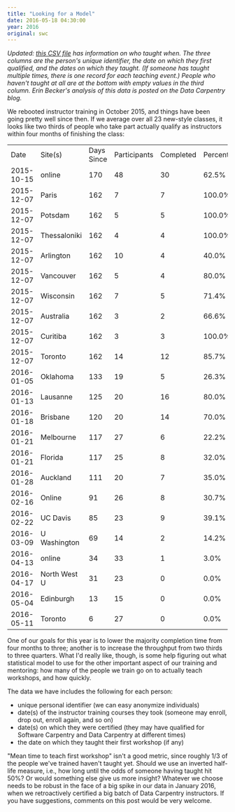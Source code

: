 ```yaml
---
title: "Looking for a Model"
date: 2016-05-18 04:30:00
year: 2016
original: swc
---
```

<p>
  <em>
    Updated:
    <a href="{{'/files/2016/05/teaching-stats-2016-05.csv' | relative_url}}">this CSV file</a>
    has information on who taught when.
    The three columns are the person's unique identifier,
    the date on which they first qualified,
    and the dates on which they taught.
    (If someone has taught multiple times,
    there is one record for each teaching event.)
    People who haven't taught at all are at the bottom
    with empty values in the third column.
    Erin Becker's analysis of this data is
    posted on the Data Carpentry blog.
  </em>
</p>
<p>
  We rebooted instructor training in October 2015,
  and things have been going pretty well since then.
  If we average over all 23 new-style classes,
  it looks like two thirds of people who take part actually qualify as instructors
  within four months of finishing the class:
</p>
<table>
  <tr>
    <td>Date</td>
    <td>Site(s)</td>
    <td>Days Since</td>
    <td>Participants</td>
    <td>Completed</td>
    <td>Percentage</td>
    <td>Cum. Participants</td>
    <td>Cum. Completed</td>
    <td>Cum. %age</td>
  </tr>
  <tr>
    <td>2015-10-15</td>
    <td>online</td>
    <td>170</td>
    <td>48</td>
    <td>30</td>
    <td>62.5%</td>
    <td>48</td>
    <td>30</td>
    <td>62.5%</td>
  </tr>
  <tr>
    <td>2015-12-07</td>
    <td>Paris</td>
    <td>162</td>
    <td>7</td>
    <td>7</td>
    <td>100.0%</td>
    <td>55</td>
    <td>37</td>
    <td>67.2%</td>
  </tr>
  <tr>
    <td>2015-12-07</td>
    <td>Potsdam</td>
    <td>162</td>
    <td>5</td>
    <td>5</td>
    <td>100.0%</td>
    <td>60</td>
    <td>42</td>
    <td>70.0%</td>
  </tr>
  <tr>
    <td>2015-12-07</td>
    <td>Thessaloniki</td>
    <td>162</td>
    <td>4</td>
    <td>4</td>
    <td>100.0%</td>
    <td>64</td>
    <td>46</td>
    <td>71.8%</td>
  </tr>
  <tr>
    <td>2015-12-07</td>
    <td>Arlington</td>
    <td>162</td>
    <td>10</td>
    <td>4</td>
    <td>40.0%</td>
    <td>74</td>
    <td>50</td>
    <td>67.5%</td>
  </tr>
  <tr>
    <td>2015-12-07</td>
    <td>Vancouver</td>
    <td>162</td>
    <td>5</td>
    <td>4</td>
    <td>80.0%</td>
    <td>79</td>
    <td>54</td>
    <td>68.3%</td>
  </tr>
  <tr>
    <td>2015-12-07</td>
    <td>Wisconsin</td>
    <td>162</td>
    <td>7</td>
    <td>5</td>
    <td>71.4%</td>
    <td>86</td>
    <td>59</td>
    <td>68.6%</td>
  </tr>
  <tr>
    <td>2015-12-07</td>
    <td>Australia</td>
    <td>162</td>
    <td>3</td>
    <td>2</td>
    <td>66.6%</td>
    <td>89</td>
    <td>61</td>
    <td>68.5%</td>
  </tr>
  <tr>
    <td>2015-12-07</td>
    <td>Curitiba</td>
    <td>162</td>
    <td>3</td>
    <td>3</td>
    <td>100.0%</td>
    <td>92</td>
    <td>64</td>
    <td>69.5%</td>
  </tr>
  <tr>
    <td>2015-12-07</td>
    <td>Toronto</td>
    <td>162</td>
    <td>14</td>
    <td>12</td>
    <td>85.7%</td>
    <td>106</td>
    <td>76</td>
    <td>71.7%</td>
  </tr>
  <tr>
    <td>2016-01-05</td>
    <td>Oklahoma</td>
    <td>133</td>
    <td>19</td>
    <td>5</td>
    <td>26.3%</td>
    <td>125</td>
    <td>81</td>
    <td>64.8%</td>
  </tr>
  <tr>
    <td>2016-01-13</td>
    <td>Lausanne</td>
    <td>125</td>
    <td>20</td>
    <td>16</td>
    <td>80.0%</td>
    <td>145</td>
    <td>97</td>
    <td>66.9%</td>
  </tr>
  <tr>
    <td>2016-01-18</td>
    <td>Brisbane</td>
    <td>120</td>
    <td>20</td>
    <td>14</td>
    <td>70.0%</td>
    <td>165</td>
    <td>111</td>
    <td>67.2%</td>
  </tr>
  <tr>
    <td>2016-01-21</td>
    <td>Melbourne</td>
    <td>117</td>
    <td>27</td>
    <td>6</td>
    <td>22.2%</td>
    <td>192</td>
    <td>117</td>
    <td>60.9%</td>
  </tr>
  <tr>
    <td>2016-01-21</td>
    <td>Florida</td>
    <td>117</td>
    <td>25</td>
    <td>8</td>
    <td>32.0%</td>
    <td>217</td>
    <td>125</td>
    <td>57.6%</td>
  </tr>
  <tr>
    <td>2016-01-28</td>
    <td>Auckland</td>
    <td>111</td>
    <td>20</td>
    <td>7</td>
    <td>35.0%</td>
    <td>237</td>
    <td>132</td>
    <td>55.7%</td>
  </tr>
  <tr>
    <td>2016-02-16</td>
    <td>Online</td>
    <td>91</td>
    <td>26</td>
    <td>8</td>
    <td>30.7%</td>
    <td>263</td>
    <td>140</td>
    <td>53.2%</td>
  </tr>
  <tr>
    <td>2016-02-22</td>
    <td>UC Davis</td>
    <td>85</td>
    <td>23</td>
    <td>9</td>
    <td>39.1%</td>
    <td>286</td>
    <td>149</td>
    <td>52.1%</td>
  </tr>
  <tr>
    <td>2016-03-09</td>
    <td>U Washington</td>
    <td>69</td>
    <td>14</td>
    <td>2</td>
    <td>14.2%</td>
    <td>300</td>
    <td>151</td>
    <td>50.3%</td>
  </tr>
  <tr>
    <td>2016-04-13</td>
    <td>online</td>
    <td>34</td>
    <td>33</td>
    <td>1</td>
    <td>3.0%</td>
    <td>333</td>
    <td>152</td>
    <td>45.6%</td>
  </tr>
  <tr>
    <td>2016-04-17</td>
    <td>North West U</td>
    <td>31</td>
    <td>23</td>
    <td>0</td>
    <td>0.0%</td>
    <td>356</td>
    <td>152</td>
    <td>42.7%</td>
  </tr>
  <tr>
    <td>2016-05-04</td>
    <td>Edinburgh</td>
    <td>13</td>
    <td>15</td>
    <td>0</td>
    <td>0.0%</td>
    <td>371</td>
    <td>152</td>
    <td>40.9%</td>
  </tr>
  <tr>
    <td>2016-05-11</td>
    <td>Toronto</td>
    <td>6</td>
    <td>27</td>
    <td>0</td>
    <td>0.0%</td>
    <td>398</td>
    <td>152</td>
    <td>38.1%</td>
  </tr>
</table>
<p>
  One of our goals for this year is to lower the majority completion time from four months to three;
  another is to increase the throughput from two thirds to three quarters.
  What I'd really like,
  though,
  is some help figuring out what statistical model to use
  for the other important aspect of our training and mentoring:
  how many of the people we train go on to actually teach workshops,
  and how quickly.
</p>
<p>
  The data we have includes the following for each person:
</p>
<ul>
  <li>
    unique personal identifier (we can easy anonymize individuals)
  </li>
  <li>
    date(s) of the instructor training courses they took (someone may enroll, drop out, enroll again, and so on)
  </li>
  <li>
    date(s) on which they were certified (they may have qualified for Software Carpentry and Data Carpentry at different times)
  </li>
  <li>
    the date on which they taught their first workshop (if any)
  </li>
</ul>
<p>
  "Mean time to teach first workshop" isn't a good metric,
  since roughly 1/3 of the people we've trained haven't taught yet.
  Should we use an inverted half-life measure,
  i.e.,
  how long until the odds of someone having taught hit 50%?
  Or would something else give us more insight?
  Whatever we choose needs to be robust in the face of a big spike in our data in January 2016,
  when we retroactively certified a big batch of Data Carpentry instructors.
  If you have suggestions,
  comments on this post would be very welcome.
</p>
